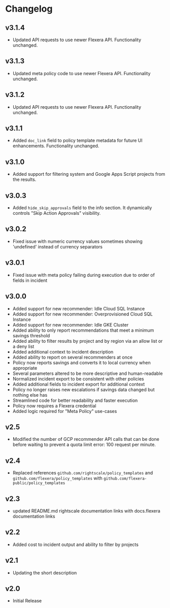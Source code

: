 # Changelog

## v3.1.4

- Updated API requests to use newer Flexera API. Functionality unchanged.

## v3.1.3

- Updated meta policy code to use newer Flexera API. Functionality unchanged.

## v3.1.2

- Updated API requests to use newer Flexera API. Functionality unchanged.

## v3.1.1

- Added `doc_link` field to policy template metadata for future UI enhancements. Functionality unchanged.

## v3.1.0

- Added support for filtering system and Google Apps Script projects from the results.

## v3.0.3

- Added `hide_skip_approvals` field to the info section. It dynamically controls "Skip Action Approvals" visibility.

## v3.0.2

- Fixed issue with numeric currency values sometimes showing 'undefined' instead of currency separators

## v3.0.1

- Fixed issue with meta policy failing during execution due to order of fields in incident

## v3.0.0

- Added support for new recommender: Idle Cloud SQL Instance
- Added support for new recommender: Overprovisioned Cloud SQL Instance
- Added support for new recommender: Idle GKE Cluster
- Added ability to only report recommendations that meet a minimum savings threshold
- Added ability to filter results by project and by region via an allow list or a deny list
- Added additional context to incident description
- Added ability to report on several recommenders at once
- Policy now reports savings and converts it to local currency when appropriate
- Several parameters altered to be more descriptive and human-readable
- Normalized incident export to be consistent with other policies
- Added additional fields to incident export for additional context
- Policy no longer raises new escalations if savings data changed but nothing else has
- Streamlined code for better readability and faster execution
- Policy now requires a Flexera credential
- Added logic required for "Meta Policy" use-cases

## v2.5

- Modified the number of GCP recommender API calls that can be done before waiting to prevent a quota limit error: 100 request per minute.

## v2.4

- Replaced references `github.com/rightscale/policy_templates` and `github.com/flexera/policy_templates` with `github.com/flexera-public/policy_templates`

## v2.3

- updated README.md rightscale documentation links with docs.flexera documentation links

## v2.2

- Added cost to incident output and ability to filter by projects

## v2.1

- Updating the short description

## v2.0

- Initial Release

